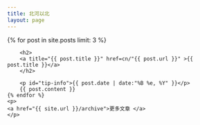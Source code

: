 ```yaml
---
title: 北河以北
layout: page
---
```


<div id="toc">
    {% for post in site.posts limit: 3 %}

        <h2>
        <a title="{{ post.title }}" href=cn/"{{ post.url }}" >{{ post.title }}</a> 
        </h2>

        <p id="tip-info">{{ post.date | date:"%B %e, %Y" }}</p>
        {{ post.content }}
    {% endfor %}
    <p>
    <a href="{{ site.url }}/archive">更多文章 </a>
    </p>
</div>

